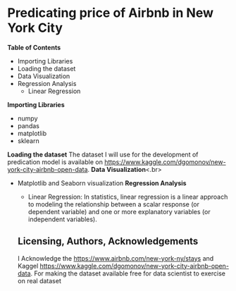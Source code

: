 # Predicating price of Airbnb in New York City
**Table of Contents**</br>
* Importing Libraries
* Loading the dataset
* Data Visualization
* Regression Analysis
  * Linear Regression

**Importing Libraries**</br>
* numpy
* pandas
* matplotlib
* sklearn

**Loading the dataset**
The dataset I will use for the development of predication model is available on https://www.kaggle.com/dgomonov/new-york-city-airbnb-open-data.
**Data Visualization**<.br>
* Matplotlib and Seaborn visualization 
 **Regression Analysis**<br>
  * Linear Regression: In statistics, linear regression is a linear approach to modeling the relationship between a scalar response (or dependent variable) and one or more explanatory variables (or independent variables). 
  
  ## Licensing, Authors, Acknowledgements
  I Acknowledge the https://www.airbnb.com/new-york-ny/stays and Kaggel https://www.kaggle.com/dgomonov/new-york-city-airbnb-open-data. For making the dataset available free for data scientist to exercise on real dataset
